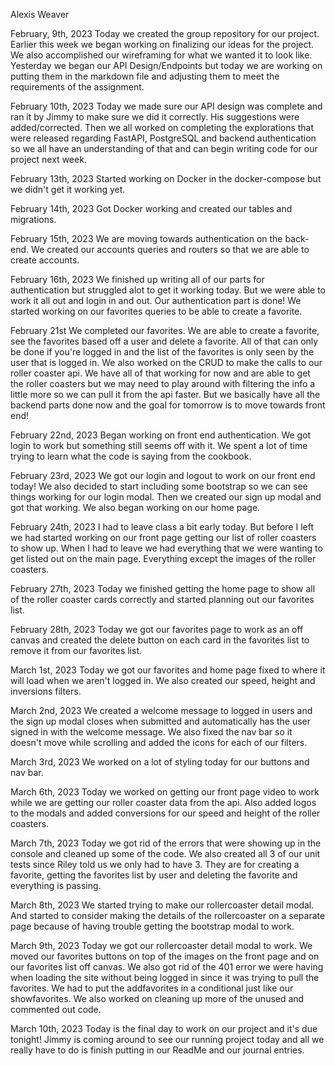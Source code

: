 Alexis Weaver

February, 9th, 2023
Today we created the group repository for our project. Earlier this week we began working on finalizing our ideas for the project. We also accomplished our wireframing for what we wanted it to look like. Yesterday we began our API Design/Endpoints but today we are working on putting them in the markdown file and adjusting them to meet the requirements of the assignment.

February 10th, 2023
Today we made sure our API design was complete and ran it by Jimmy to make sure we did it correctly. His suggestions were added/corrected. Then we all worked on completing the explorations that were released regarding FastAPI, PostgreSQL and backend authentication so we all have an understanding of that and can begin writing code for our project next week.

February 13th, 2023
Started working on Docker in the docker-compose but we didn't get it working yet.

February 14th, 2023
Got Docker working and created our tables and migrations.

February 15th, 2023
We are moving towards authentication on the back-end. We created our accounts queries and routers so that we are able to create accounts.

February 16th, 2023
We finished up writing all of our parts for authentication but struggled alot to get it working today. But we were able to work it all out and login in and out. Our authentication part is done! We started working on our favorites queries to be able to create a favorite.

February 21st
We completed our favorites. We are able to create a favorite, see the favorites based off a user and delete a favorite. All of that can only be done if you're logged in and the list of the favorites is only seen by the user that is logged in. We also worked on the CRUD to make the calls to our roller coaster api. We have all of that working for now and are able to get the roller coasters but we may need to play around with filtering the info a little more so we can pull it from the api faster. But we basically have all the backend parts done now and the goal for tomorrow is to move towards front end!

February 22nd, 2023
Began working on front end authentication. We got login to work but something still seems off with it. We spent a lot of time trying to learn what the code is saying from the cookbook.

February 23rd, 2023
We got our login and logout to work on our front end today! We also decided to start including some bootstrap so we can see things working for our login modal. Then we created our sign up modal and got that working. We also began working on our home page.

February 24th, 2023
I had to leave class a bit early today. But before I left we had started working on our front page getting our list of roller coasters to show up. When I had to leave we had everything that we were wanting to get listed out on the main page. Everything except the images of the roller coasters.

February 27th, 2023
Today we finished getting the home page to show all of the roller coaster cards correctly and started planning out our favorites list.

February 28th, 2023
Today we got our favorites page to work as an off canvas and created the delete button on each card in the favorites list to remove it from our favorites list.

March 1st, 2023
Today we got our favorites and home page fixed to where it will load when we aren't logged in. We also created our speed, height and inversions filters.

March 2nd, 2023
We created a welcome message to logged in users and the sign up modal closes when submitted and automatically has the user signed in with the welcome message. We also fixed the nav bar so it doesn't move while scrolling and added the icons for each of our filters.

March 3rd, 2023
We worked on a lot of styling today for our buttons and nav bar.

March 6th, 2023
Today we worked on getting our front page video to work while we are getting our roller coaster data from the api. Also added logos to the modals and added conversions for our speed and height of the roller coasters.

March 7th, 2023
Today we got rid of the errors that were showing up in the console and cleaned up some of the code. We also created all 3 of our unit tests since Riley told us we only had to have 3. They are for creating a favorite, getting the favorites list by user and deleting the favorite and everything is passing.

March 8th, 2023
We started trying to make our rollercoaster detail modal. And started to consider making the details of the rollercoaster on a separate page because of having trouble getting the bootstrap modal to work.

March 9th, 2023
Today we got our rollercoaster detail modal to work. We moved our favorites buttons on top of the images on the front page and on our favorites list off canvas. We also got rid of the 401 error we were having when loading the site without being logged in since it was trying to pull the favorites. We had to put the addfavorites in a conditional just like our showfavorites. We also worked on cleaning up more of the unused and commented out code.

March 10th, 2023
Today is the final day to work on our project and it's due tonight! Jimmy is coming around to see our running project today and all we really have to do is finish putting in our ReadMe and our journal entries.
